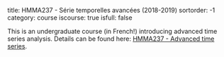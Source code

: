 title: HMMA237 - Série temporelles avancées (2018-2019)
sortorder: -1
category: course
iscourse: true
isfull: false


This is an undergraduate course (in French!) introducing advanced time series analysis. Details can be found here: [HMMA237 - Advanced time series](HMMA237.html).

